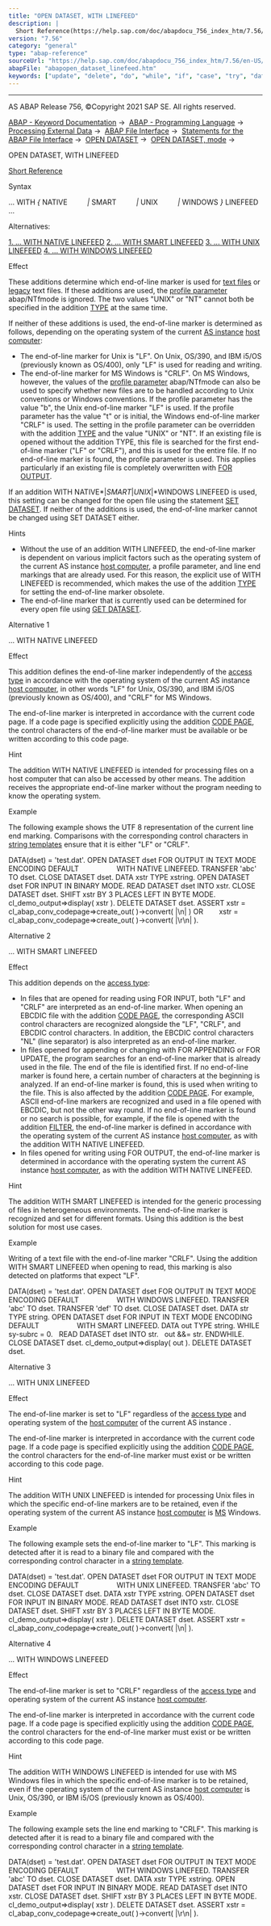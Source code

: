 ```yaml
---
title: "OPEN DATASET, WITH LINEFEED"
description: |
  Short Reference(https://help.sap.com/doc/abapdocu_756_index_htm/7.56/en-US/abapopen_dataset_shortref.htm) Syntax ... WITH  NATIVE  SMART  UNIX  WINDOWS  LINEFEED ... Alternatives: 1. ... WITH NATIVE LINEFEED(#!ABAP_ALTERNATIVE_1@1@) 2. ... WITH SMART LINEFEED(#!ABAP_ALTERNATIV
version: "7.56"
category: "general"
type: "abap-reference"
sourceUrl: "https://help.sap.com/doc/abapdocu_756_index_htm/7.56/en-US/abapopen_dataset_linefeed.htm"
abapFile: "abapopen_dataset_linefeed.htm"
keywords: ["update", "delete", "do", "while", "if", "case", "try", "data", "abapopen", "dataset", "linefeed"]
---
```


* * *

AS ABAP Release 756, ©Copyright 2021 SAP SE. All rights reserved.

[ABAP - Keyword Documentation](https://help.sap.com/doc/abapdocu_756_index_htm/7.56/en-US/abenabap.htm) →  [ABAP - Programming Language](https://help.sap.com/doc/abapdocu_756_index_htm/7.56/en-US/abenabap_reference.htm) →  [Processing External Data](https://help.sap.com/doc/abapdocu_756_index_htm/7.56/en-US/abenabap_language_external_data.htm) →  [ABAP File Interface](https://help.sap.com/doc/abapdocu_756_index_htm/7.56/en-US/abenabap_language_files.htm) →  [Statements for the ABAP File Interface](https://help.sap.com/doc/abapdocu_756_index_htm/7.56/en-US/abenfile_interface_statements.htm) →  [OPEN DATASET](https://help.sap.com/doc/abapdocu_756_index_htm/7.56/en-US/abapopen_dataset.htm) →  [OPEN DATASET, mode](https://help.sap.com/doc/abapdocu_756_index_htm/7.56/en-US/abapopen_dataset_mode.htm) → 

OPEN DATASET, WITH LINEFEED

[Short Reference](https://help.sap.com/doc/abapdocu_756_index_htm/7.56/en-US/abapopen_dataset_shortref.htm)

Syntax

... WITH *{* NATIVE
         *|* SMART
         *|* UNIX
         *|* WINDOWS *}* LINEFEED ...

Alternatives:

[1\. ... WITH NATIVE LINEFEED](#!ABAP_ALTERNATIVE_1@1@)
[2\. ... WITH SMART LINEFEED](#!ABAP_ALTERNATIVE_2@2@)
[3\. ... WITH UNIX LINEFEED](#!ABAP_ALTERNATIVE_3@3@)
[4\. ... WITH WINDOWS LINEFEED](#!ABAP_ALTERNATIVE_4@4@)

Effect

These additions determine which end-of-line marker is used for [text files](https://help.sap.com/doc/abapdocu_756_index_htm/7.56/en-US/abentext_file_glosry.htm "Glossary Entry") or [legacy](https://help.sap.com/doc/abapdocu_756_index_htm/7.56/en-US/abenlegacy_file_glosry.htm "Glossary Entry") text files. If these additions are used, the [profile parameter](https://help.sap.com/doc/abapdocu_756_index_htm/7.56/en-US/abenprofile_parameter_glosry.htm "Glossary Entry") abap/NTfmode is ignored. The two values "UNIX" or "NT" cannot both be specified in the addition [TYPE](https://help.sap.com/doc/abapdocu_756_index_htm/7.56/en-US/abapopen_dataset_os_addition.htm) at the same time.

If neither of these additions is used, the end-of-line marker is determined as follows, depending on the operating system of the current [AS instance](https://help.sap.com/doc/abapdocu_756_index_htm/7.56/en-US/abenas_instance_glosry.htm "Glossary Entry") [host computer](https://help.sap.com/doc/abapdocu_756_index_htm/7.56/en-US/abenhost_computer_glosry.htm "Glossary Entry"):

-   The end-of-line marker for Unix is "LF". On Unix, OS/390, and IBM i5/OS (previously known as OS/400), only "LF" is used for reading and writing.
-   The end-of-line marker for MS Windows is "CRLF". On MS Windows, however, the values of the [profile parameter](https://help.sap.com/doc/abapdocu_756_index_htm/7.56/en-US/abenprofile_parameter_glosry.htm "Glossary Entry") abap/NTfmode can also be used to specify whether new files are to be handled according to Unix conventions or Windows conventions. If the profile parameter has the value "b", the Unix end-of-line marker "LF" is used. If the profile parameter has the value "t" or is initial, the Windows end-of-line marker "CRLF" is used. The setting in the profile parameter can be overridden with the addition [TYPE](https://help.sap.com/doc/abapdocu_756_index_htm/7.56/en-US/abapopen_dataset_os_addition.htm) and the value "UNIX" or "NT". If an existing file is opened without the addition TYPE, this file is searched for the first end-of-line marker ("LF" or "CRLF"), and this is used for the entire file. If no end-of-line marker is found, the profile parameter is used. This applies particularly if an existing file is completely overwritten with [FOR OUTPUT](https://help.sap.com/doc/abapdocu_756_index_htm/7.56/en-US/abapopen_dataset_access.htm).

If an addition WITH NATIVE*|*SMART*|*UNIX*|*WINDOWS LINEFEED is used, this setting can be changed for the open file using the statement [SET DATASET](https://help.sap.com/doc/abapdocu_756_index_htm/7.56/en-US/abapset_dataset.htm). If neither of the additions is used, the end-of-line marker cannot be changed using SET DATASET either.

Hints

-   Without the use of an addition WITH LINEFEED, the end-of-line marker is dependent on various implicit factors such as the operating system of the current AS instance [host computer](https://help.sap.com/doc/abapdocu_756_index_htm/7.56/en-US/abenhost_computer_glosry.htm "Glossary Entry"), a profile parameter, and line end markings that are already used. For this reason, the explicit use of WITH LINEFEED is recommended, which makes the use of the addition [TYPE](https://help.sap.com/doc/abapdocu_756_index_htm/7.56/en-US/abapopen_dataset_os_addition.htm) for setting the end-of-line marker obsolete.
-   The end-of-line marker that is currently used can be determined for every open file using [GET DATASET](https://help.sap.com/doc/abapdocu_756_index_htm/7.56/en-US/abapget_dataset.htm).

Alternative 1   

... WITH NATIVE LINEFEED

Effect

This addition defines the end-of-line marker independently of the [access type](https://help.sap.com/doc/abapdocu_756_index_htm/7.56/en-US/abapopen_dataset_access.htm) in accordance with the operating system of the current AS instance [host computer](https://help.sap.com/doc/abapdocu_756_index_htm/7.56/en-US/abenhost_computer_glosry.htm "Glossary Entry"), in other words "LF" for Unix, OS/390, and IBM i5/OS (previously known as OS/400), and "CRLF" for MS Windows.

The end-of-line marker is interpreted in accordance with the current code page. If a code page is specified explicitly using the addition [CODE PAGE](https://help.sap.com/doc/abapdocu_756_index_htm/7.56/en-US/abapopen_dataset_mode.htm), the control characters of the end-of-line marker must be available or be written according to this code page.

Hint

The addition WITH NATIVE LINEFEED is intended for processing files on a host computer that can also be accessed by other means. The addition receives the appropriate end-of-line marker without the program needing to know the operating system.

Example

The following example shows the UTF 8 representation of the current line end marking. Comparisons with the corresponding control characters in [string templates](https://help.sap.com/doc/abapdocu_756_index_htm/7.56/en-US/abenstring_template_glosry.htm "Glossary Entry") ensure that it is either "LF" or "CRLF".

DATA(dset) = 'test.dat'.
OPEN DATASET dset FOR OUTPUT IN TEXT MODE ENCODING DEFAULT
                  WITH NATIVE LINEFEED.
TRANSFER 'abc' TO dset.
CLOSE DATASET dset.
DATA xstr TYPE xstring.
OPEN DATASET dset FOR INPUT IN BINARY MODE.
READ DATASET dset INTO xstr.
CLOSE DATASET dset.
SHIFT xstr BY 3 PLACES LEFT IN BYTE MODE.
cl\_demo\_output=>display( xstr ).
DELETE DATASET dset.
ASSERT xstr = cl\_abap\_conv\_codepage=>create\_out( )->convert( |\\n| ) OR
       xstr = cl\_abap\_conv\_codepage=>create\_out( )->convert( |\\r\\n| ).

Alternative 2   

... WITH SMART LINEFEED

Effect

This addition depends on the [access type](https://help.sap.com/doc/abapdocu_756_index_htm/7.56/en-US/abapopen_dataset_access.htm):

-   In files that are opened for reading using FOR INPUT, both "LF" and "CRLF" are interpreted as an end-of-line marker. When opening an EBCDIC file with the addition [CODE PAGE](https://help.sap.com/doc/abapdocu_756_index_htm/7.56/en-US/abapopen_dataset_mode.htm), the corresponding ASCII control characters are recognized alongside the "LF", "CRLF", and EBCDIC control characters. In addition, the EBCDIC control characters "NL" (line separator) is also interpreted as an end-of-line marker.
-   In files opened for appending or changing with FOR APPENDING or FOR UPDATE, the program searches for an end-of-line marker that is already used in the file. The end of the file is identified first. If no end-of-line marker is found here, a certain number of characters at the beginning is analyzed. If an end-of-line marker is found, this is used when writing to the file. This is also affected by the addition [CODE PAGE](https://help.sap.com/doc/abapdocu_756_index_htm/7.56/en-US/abapopen_dataset_mode.htm). For example, ASCII end-of-line markers are recognized and used in a file opened with EBCDIC, but not the other way round. If no end-of-line marker is found or no search is possible, for example, if the file is opened with the addition [FILTER](https://help.sap.com/doc/abapdocu_756_index_htm/7.56/en-US/abapopen_dataset_os_addition.htm), the end-of-line marker is defined in accordance with the operating system of the current AS instance [host computer](https://help.sap.com/doc/abapdocu_756_index_htm/7.56/en-US/abenhost_computer_glosry.htm "Glossary Entry"), as with the addition WITH NATIVE LINEFEED.
-   In files opened for writing using FOR OUTPUT, the end-of-line marker is determined in accordance with the operating system the current AS instance [host computer](https://help.sap.com/doc/abapdocu_756_index_htm/7.56/en-US/abenhost_computer_glosry.htm "Glossary Entry"), as with the addition WITH NATIVE LINEFEED.

Hint

The addition WITH SMART LINEFEED is intended for the generic processing of files in heterogeneous environments. The end-of-line marker is recognized and set for different formats. Using this addition is the best solution for most use cases.

Example

Writing of a text file with the end-of-line marker "CRLF". Using the addition WITH SMART LINEFEED when opening to read, this marking is also detected on platforms that expect "LF".

DATA(dset) = 'test.dat'.
OPEN DATASET dset FOR OUTPUT IN TEXT MODE ENCODING DEFAULT
                  WITH WINDOWS LINEFEED.
TRANSFER 'abc' TO dset.
TRANSFER 'def' TO dset.
CLOSE DATASET dset.
DATA str TYPE string.
OPEN DATASET dset FOR INPUT IN TEXT MODE ENCODING DEFAULT
                  WITH SMART LINEFEED.
DATA out TYPE string.
WHILE sy-subrc = 0.
  READ DATASET dset INTO str.
  out &&= str.
ENDWHILE.
CLOSE DATASET dset.
cl\_demo\_output=>display( out ).
DELETE DATASET dset.

Alternative 3   

... WITH UNIX LINEFEED

Effect

The end-of-line marker is set to "LF" regardless of the [access type](https://help.sap.com/doc/abapdocu_756_index_htm/7.56/en-US/abapopen_dataset_access.htm) and operating system of the [host computer](https://help.sap.com/doc/abapdocu_756_index_htm/7.56/en-US/abenhost_computer_glosry.htm "Glossary Entry") of the current AS instance .

The end-of-line marker is interpreted in accordance with the current code page. If a code page is specified explicitly using the addition [CODE PAGE](https://help.sap.com/doc/abapdocu_756_index_htm/7.56/en-US/abapopen_dataset_mode.htm), the control characters for the end-of-line marker must exist or be written according to this code page.

Hint

The addition WITH UNIX LINEFEED is intended for processing Unix files in which the specific end-of-line markers are to be retained, even if the operating system of the current AS instance [host computer](https://help.sap.com/doc/abapdocu_756_index_htm/7.56/en-US/abenhost_computer_glosry.htm "Glossary Entry") is [MS](https://help.sap.com/doc/abapdocu_756_index_htm/7.56/en-US/abenhost_computer_glosry.htm "Glossary Entry") Windows.

Example

The following example sets the end-of-line marker to "LF". This marking is detected after it is read to a binary file and compared with the corresponding control character in a [string template](https://help.sap.com/doc/abapdocu_756_index_htm/7.56/en-US/abenstring_template_glosry.htm "Glossary Entry").

DATA(dset) = 'test.dat'.
OPEN DATASET dset FOR OUTPUT IN TEXT MODE ENCODING DEFAULT
                  WITH UNIX LINEFEED.
TRANSFER 'abc' TO dset.
CLOSE DATASET dset.
DATA xstr TYPE xstring.
OPEN DATASET dset FOR INPUT IN BINARY MODE.
READ DATASET dset INTO xstr.
CLOSE DATASET dset.
SHIFT xstr BY 3 PLACES LEFT IN BYTE MODE.
cl\_demo\_output=>display( xstr ).
DELETE DATASET dset.
ASSERT xstr = cl\_abap\_conv\_codepage=>create\_out( )->convert( |\\n| ).

Alternative 4   

... WITH WINDOWS LINEFEED

Effect

The end-of-line marker is set to "CRLF" regardless of the [access type](https://help.sap.com/doc/abapdocu_756_index_htm/7.56/en-US/abapopen_dataset_access.htm) and operating system of the current AS instance [host computer](https://help.sap.com/doc/abapdocu_756_index_htm/7.56/en-US/abenhost_computer_glosry.htm "Glossary Entry").

The end-of-line marker is interpreted in accordance with the current code page. If a code page is specified explicitly using the addition [CODE PAGE](https://help.sap.com/doc/abapdocu_756_index_htm/7.56/en-US/abapopen_dataset_mode.htm), the control characters for the end-of-line marker must exist or be written according to this code page.

Hint

The addition WITH WINDOWS LINEFEED is intended for use with MS Windows files in which the specific end-of-line marker is to be retained, even if the operating system of the current AS instance [host computer](https://help.sap.com/doc/abapdocu_756_index_htm/7.56/en-US/abenhost_computer_glosry.htm "Glossary Entry") is Unix, OS/390, or IBM i5/OS (previously known as OS/400).

Example

The following example sets the line end marking to "CRLF". This marking is detected after it is read to a binary file and compared with the corresponding control character in a [string template](https://help.sap.com/doc/abapdocu_756_index_htm/7.56/en-US/abenstring_template_glosry.htm "Glossary Entry").

DATA(dset) = 'test.dat'.
OPEN DATASET dset FOR OUTPUT IN TEXT MODE ENCODING DEFAULT
                  WITH WINDOWS LINEFEED.
TRANSFER 'abc' TO dset.
CLOSE DATASET dset.
DATA xstr TYPE xstring.
OPEN DATASET dset FOR INPUT IN BINARY MODE.
READ DATASET dset INTO xstr.
CLOSE DATASET dset.
SHIFT xstr BY 3 PLACES LEFT IN BYTE MODE.
cl\_demo\_output=>display( xstr ).
DELETE DATASET dset.
ASSERT xstr = cl\_abap\_conv\_codepage=>create\_out( )->convert( |\\r\\n| ).